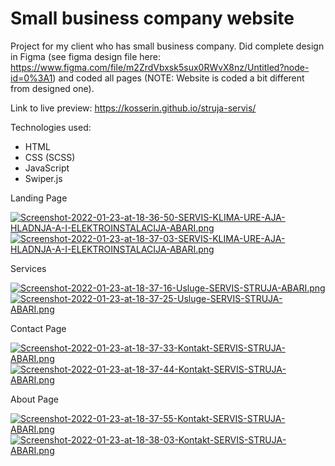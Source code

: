# Small business company website
Project for my client who has small business company. Did complete design in Figma (see figma design file here: https://www.figma.com/file/m2ZrdVbxsk5sux0RWvX8nz/Untitled?node-id=0%3A1) and coded all pages (NOTE: Website is coded a bit different from designed one).

Link to live preview: https://kosserin.github.io/struja-servis/

Technologies used:
- HTML
- CSS (SCSS)
- JavaScript
- Swiper.js

Landing Page

[![Screenshot-2022-01-23-at-18-36-50-SERVIS-KLIMA-URE-AJA-HLADNJA-A-I-ELEKTROINSTALACIJA-ABARI.png](https://i.postimg.cc/kg7tXB9x/Screenshot-2022-01-23-at-18-36-50-SERVIS-KLIMA-URE-AJA-HLADNJA-A-I-ELEKTROINSTALACIJA-ABARI.png)](https://postimg.cc/qzZ71BNR)
[![Screenshot-2022-01-23-at-18-37-03-SERVIS-KLIMA-URE-AJA-HLADNJA-A-I-ELEKTROINSTALACIJA-ABARI.png](https://i.postimg.cc/L8vgq26G/Screenshot-2022-01-23-at-18-37-03-SERVIS-KLIMA-URE-AJA-HLADNJA-A-I-ELEKTROINSTALACIJA-ABARI.png)](https://postimg.cc/v4gZkRnv)

Services

[![Screenshot-2022-01-23-at-18-37-16-Usluge-SERVIS-STRUJA-ABARI.png](https://i.postimg.cc/rpPdJj4J/Screenshot-2022-01-23-at-18-37-16-Usluge-SERVIS-STRUJA-ABARI.png)](https://postimg.cc/qt2MB8jh)
[![Screenshot-2022-01-23-at-18-37-25-Usluge-SERVIS-STRUJA-ABARI.png](https://i.postimg.cc/G2T4SDJ1/Screenshot-2022-01-23-at-18-37-25-Usluge-SERVIS-STRUJA-ABARI.png)](https://postimg.cc/r0cyDKPh)

Contact Page

[![Screenshot-2022-01-23-at-18-37-33-Kontakt-SERVIS-STRUJA-ABARI.png](https://i.postimg.cc/0jgzgNcK/Screenshot-2022-01-23-at-18-37-33-Kontakt-SERVIS-STRUJA-ABARI.png)](https://postimg.cc/tZ5qW909)
[![Screenshot-2022-01-23-at-18-37-44-Kontakt-SERVIS-STRUJA-ABARI.png](https://i.postimg.cc/yxFk7zbQ/Screenshot-2022-01-23-at-18-37-44-Kontakt-SERVIS-STRUJA-ABARI.png)](https://postimg.cc/fSRwv1Zm)

About Page

[![Screenshot-2022-01-23-at-18-37-55-Kontakt-SERVIS-STRUJA-ABARI.png](https://i.postimg.cc/SNfJ5k8j/Screenshot-2022-01-23-at-18-37-55-Kontakt-SERVIS-STRUJA-ABARI.png)](https://postimg.cc/8jspf8ZV)
[![Screenshot-2022-01-23-at-18-38-03-Kontakt-SERVIS-STRUJA-ABARI.png](https://i.postimg.cc/FHF7X8gp/Screenshot-2022-01-23-at-18-38-03-Kontakt-SERVIS-STRUJA-ABARI.png)](https://postimg.cc/PPctm67v)
